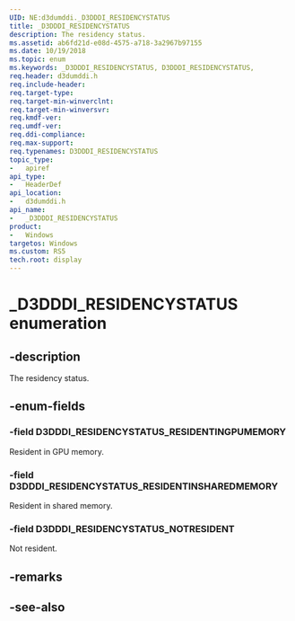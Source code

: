 ```yaml
---
UID: NE:d3dumddi._D3DDDI_RESIDENCYSTATUS
title: _D3DDDI_RESIDENCYSTATUS
description: The residency status.
ms.assetid: ab6fd21d-e08d-4575-a718-3a2967b97155
ms.date: 10/19/2018
ms.topic: enum
ms.keywords: _D3DDDI_RESIDENCYSTATUS, D3DDDI_RESIDENCYSTATUS, 
req.header: d3dumddi.h
req.include-header:
req.target-type:
req.target-min-winverclnt:
req.target-min-winversvr:
req.kmdf-ver:
req.umdf-ver:
req.ddi-compliance:
req.max-support:
req.typenames: D3DDDI_RESIDENCYSTATUS
topic_type: 
-	apiref
api_type: 
-	HeaderDef
api_location: 
-	d3dumddi.h
api_name: 
-	_D3DDDI_RESIDENCYSTATUS
product:
-	Windows
targetos: Windows
ms.custom: RS5
tech.root: display
---
```


# _D3DDDI_RESIDENCYSTATUS enumeration

## -description

The residency status.

## -enum-fields

### -field D3DDDI_RESIDENCYSTATUS_RESIDENTINGPUMEMORY 

Resident in GPU memory.

### -field D3DDDI_RESIDENCYSTATUS_RESIDENTINSHAREDMEMORY 

Resident in shared memory.

### -field D3DDDI_RESIDENCYSTATUS_NOTRESIDENT 

Not resident.

## -remarks

## -see-also
